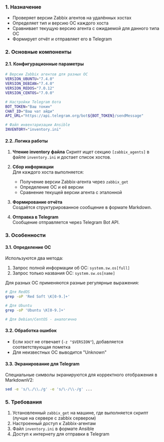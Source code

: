 ### 1. Назначение
- Проверяет версии Zabbix агентов на удалённых хостах
- Определяет тип и версию ОС каждого хоста
- Сравнивает текущую версию агента с ожидаемой для данного типа ОС
- Формирует отчёт и отправляет его в Telegram

### 2. Основные компоненты

#### 2.1. Конфигурационные параметры
```bash
# Версии Zabbix агентов для разных ОС
VERSION_UBUNTU="7.4.0"
VERSION_DEBIAN="7.4.0"
VERSION_REDOS="7.0.12"
VERSION_CENTOS="7.0.0"

# Настройки Telegram бота
BOT_TOKEN="Ваш токин"
CHAT_ID="Ваш чат айди"
API_URL="https://api.telegram.org/bot${BOT_TOKEN}/sendMessage"

# Файл инвентаризации Ansible
INVENTORY="inventory.ini"
```
#### 2.2. Логика работы
1. **Чтение inventory файла**
   Скрипт ищет секцию `[zabbix_agents]` в файле `inventory.ini` и достает список хостов.

2. **Сбор информации**  
   Для каждого хоста выполняется:
   - Получение версии Zabbix-агента через `zabbix_get`
   - Определение ОС и её версии
   - Сравнение текущей версии агента с эталонной

3. **Формирование отчёта**  
   Создаётся структурированное сообщение в формате Markdown.

4. **Отправка в Telegram**  
   Сообщение отправляется через Telegram Bot API.

### 3. Особенности

#### 3.1. Определение ОС
Используются два метода:
1. Запрос полной информации об ОС: `system.sw.os[full]`
2. Запрос только названия ОС: `system.sw.os[name]`

Для разных ОС применяются разные регулярные выражения:
```bash
# Для RedOS
grep -oP 'Red Soft \K[0-9.]+'

# Для Ubuntu
grep -oP 'Ubuntu \K[0-9.]+'

# Для Debian/CentOS - аналогично
```

#### **3.2. Обработка ошибок**
- Если хост не отвечает (`-z "$VERSION"`), добавляется соответствующая пометка
- Для неизвестных ОС выводится "Unknown"

#### **3.3. Экранирование для Telegram**
Специальные символы экранируются для корректного отображения в MarkdownV2:
```bash
sed -e 's/\./\\./g' -e 's/\-/\\-/g' ...
```

### 5. Требования
1. Установленный `zabbix_get` на машине, где выполняется скрипт (лучше на сервере с zabbix сервером)
2. Настроенный доступ к Zabbix-агентам
3. Файл `inventory.ini` в формате Ansible
4. Доступ к интернету для отправки в Telegram